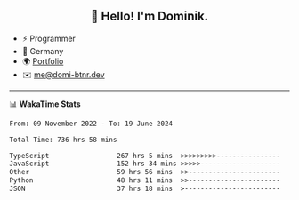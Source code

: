<h2 align="center">👋 Hello! I'm Dominik.</h2>

- ⚡ Programmer
- 📍 Germany
- 🌍 [Portfolio](https://domi-btnr.dev)
- ✉️ [me@domi-btnr.dev](mailto://me@domi-btnr.dev)

---
📊 **WakaTime Stats**
<!--START_SECTION:waka-->

```txt
From: 09 November 2022 - To: 19 June 2024

Total Time: 736 hrs 58 mins

TypeScript                 267 hrs 5 mins  >>>>>>>>>----------------   36.24 %
JavaScript                 152 hrs 34 mins >>>>>--------------------   20.70 %
Other                      59 hrs 56 mins  >>-----------------------   08.13 %
Python                     48 hrs 11 mins  >>-----------------------   06.54 %
JSON                       37 hrs 18 mins  >------------------------   05.06 %
```

<!--END_SECTION:waka-->
